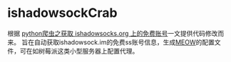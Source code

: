 # ishadowsockCrab

根据 [python爬虫之获取 ishadowsocks.org 上的免费账号](http://www.tqcto.com/article/code/331128.html)一文提供代码修改而来。
旨在自动获取ishadowsock.im的免费ss账号信息，生成[MEOW](https://github.com/renzhn/MEOW)的配置文件，可在如树莓派这类小型服务器上配置代理。